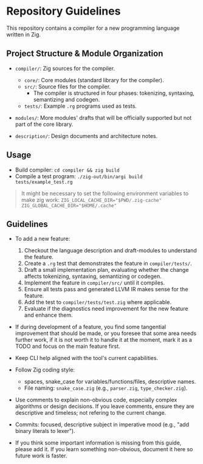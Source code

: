 # Repository Guidelines

This repository contains a compiler for a new programming language written in Zig.


## Project Structure & Module Organization

- `compiler/`: Zig sources for the compiler.
    - `core/`: Core modules (standard library for the compiler).
    - `src/`: Source files for the compiler.
        - The compiler is structured in four phases:
        tokenizing, syntaxing, semantizing and codegen.
    - `tests/`: Example `.rg` programs used as tests.

- `modules/`: More modules' drafts that will be officially supported but not
part of the core library.

- `description/`: Design documents and architecture notes.


## Usage

- Build compiler: `cd compiler && zig build`
- Compile a test program: `./zig-out/bin/argi build tests/example_test.rg`

> It might be necessary to set the following environment variables to make zig work:
> `ZIG_LOCAL_CACHE_DIR="$PWD/.zig-cache"`
> `ZIG_GLOBAL_CACHE_DIR="$HOME/.cache"`


## Guidelines

- To add a new feature:
    1. Checkout the language description and draft-modules to understand the
       feature.
    2. Create a `.rg` test that demonstrates the feature in `compiler/tests/`.
    3. Draft a small implementation plan, evaluating whether the change affects
       tokenizing, syntaxing, semantizing or codegen.
    4. Implement the feature in `compiler/src/` until it compiles.
    5. Ensure all tests pass and generated LLVM IR makes sense for the feature.
    6. Add the test to `compiler/tests/test.zig` where applicable.
    7. Evaluate if the diagnostics need improvement for the new feature and
       enhance them.

- If during development of a feature, you find some tangential improvement that
should be made, or you foresee that some area needs further work, if it is not
worth it to handle it at the moment, mark it as a TODO and focus on the main
feature first.

- Keep CLI help aligned with the tool's current capabilities.

- Follow Zig coding style:
    - spaces, snake_case for variables/functions/files, descriptive names.
    - File naming: `snake_case.zig` (e.g., `parser.zig`, `type_checker.zig`).

- Use comments to explain non-obvious code, especially complex algorithms or
design decisions. If you leave comments, ensure they are descriptive and
timeless; not refering to the current change.

- Commits: focused, descriptive subject in imperative mood (e.g., "add binary
literals to lexer").

- If you think some important information is missing from this guide, please
add it. If you learn something non-obvious, document it here so future work is
faster.


